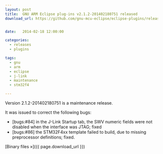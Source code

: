 ```yaml
---
layout: post
title:  GNU ARM Eclipse plug-ins v2.1.2-201402180751 released
download_url: https://github.com/gnu-mcu-eclipse/eclipse-plugins/releases/tag/v2.1.2-201402180751


date:   2014-02-18 12:00:00

categories:
  - releases
  - plugins

tags:
  - gnu
  - arm
  - eclipse
  - j-link
  - maintenance
  - stm32f4

---
```


Version 2.1.2-201402180751 is a maintenance release.

It was issued to correct the following bugs:

- [bugs:#84] in the J-Link Startup tab, the SWV numeric fields were not disabled when the interface was JTAG; fixed
- [bugs:#86] the STM32F4xx template failed to build, due to missing preprocessor definitions; fixed.

[Binary files »]({{ page.download_url }})
